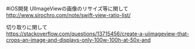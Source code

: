 #iOS開発
UIImageViewの画像のリサイズ等に関して  
http://www.sirochro.com/note/swift-view-ratio-list/  

切り取りに関して  
https://stackoverflow.com/questions/13715456/create-a-uiimageview-that-crops-an-image-and-displays-only-100w-100h-at-50x-and
